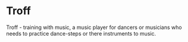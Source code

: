 Troff
=====

Troff - training with music, a music player for dancers or musicians who needs to practice dance-steps or there instruments to music.
